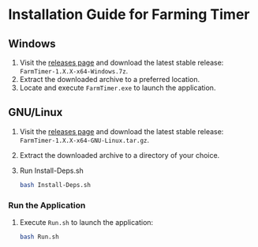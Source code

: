 # Installation Guide for Farming Timer

## Windows

1. Visit the [releases page](https://github.com/VermeilChan/FarmTimer/releases/latest) and download the latest stable release: `FarmTimer-1.X.X-x64-Windows.7z`.
2. Extract the downloaded archive to a preferred location.
3. Locate and execute `FarmTimer.exe` to launch the application.

## GNU/Linux

1. Visit the [releases page](https://github.com/VermeilChan/FarmTimer/releases/latest) and download the latest stable release: `FarmTimer-1.X.X-x64-GNU-Linux.tar.gz`.
2. Extract the downloaded archive to a directory of your choice.

3. Run Install-Deps.sh
    ```sh
    bash Install-Deps.sh
    ```

### Run the Application

1. Execute `Run.sh` to launch the application:
    ```sh
    bash Run.sh
    ``` 
